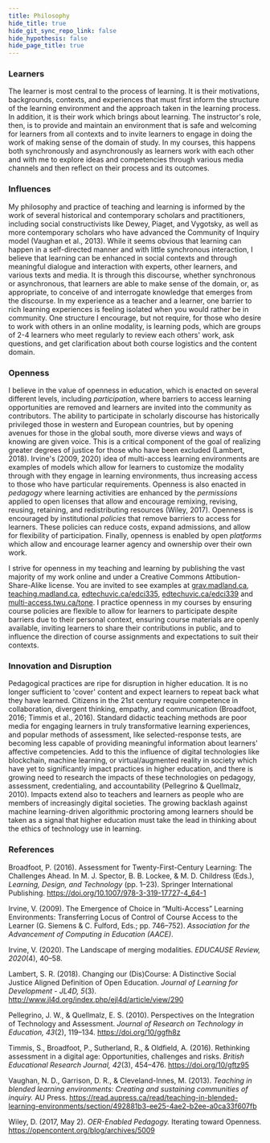 ```yaml
---
title: Philosophy
hide_title: true
hide_git_sync_repo_link: false
hide_hypothesis: false
hide_page_title: true
---
```




### Learners
The learner is most central to the process of learning. It is their motivations, backgrounds, contexts, and experiences that must first inform the structure of the learning environment and the approach taken in the learning process. In addition, it is their work which brings about learning. The instructor's role, then, is to provide and maintain an environment that is safe and welcoming for learners from all contexts and to invite learners to engage in doing the work of making sense of the domain of study. In my courses, this happens both synchronously and asynchronously as learners work with each other and with me to explore ideas and competencies through various media channels and then reflect on their process and its outcomes.

### Influences
My philosophy and practice of teaching and learning is informed by the work of several historical and contemporary scholars and practitioners, including social constructivists like Dewey, Piaget, and Vygotsky, as well as more contemporary scholars who have advanced the Community of Inquiry model (Vaughan et al., 2013). While it seems obvious that learning can happen in a self-directed manner and with little synchronous interaction, I believe that learning can be enhanced in social contexts and through meaningful dialogue and interaction with experts, other learners, and various texts and media. It is through this discourse, whether synchronous or asynchronous, that learners are able to make sense of the domain, or, as appropriate, to conceive of and interrogate knowledge that emerges from the discourse. In my experience as a teacher and a learner, one barrier to rich learning experiences is feeling isolated when you would rather be in community. One structure I encourage, but not require, for those who desire to work with others in an online modality, is learning pods, which are groups of 2-4 learners who meet regularly to review each others' work, ask questions, and get clarification about both course logistics and the content domain.

### Openness
I believe in the value of openness in education, which is enacted on several different levels, including *participation*, where barriers to access learning opportunities are removed and learners are invited into the community as contributors. The ability to participate in scholarly discourse has historically privileged those in western and European countries, but by opening avenues for those in the global south, more diverse views and ways of knowing are given voice. This is a critical component of the goal of realizing greater degrees of justice for those who have been excluded (Lambert, 2018). Irvine's (2009, 2020) idea of multi-access learning environments are examples of models which allow for learners to customize the modality through with they engage in learning environments, thus increasing access to those who have particular requirements. Openness is also enacted in *pedagogy* where learning activities are enhanced by the *permissions* applied to open licenses that allow and encourage remixing, revising, reusing, retaining, and redistributing resources (Wiley, 2017). Openness is encouraged by institutional *policies* that remove barriers to access for learners. These policies can reduce costs, expand admissions, and allow for flexibility of participation. Finally, openness is enabled by open *platforms* which allow and encourage learner agency and ownership over their own work.

I strive for openness in my teaching and learning by publishing the vast majority of my work online and under a Creative Commons Attibution-Share-Alike license. You are invited to see examples at [grav.madland.ca](https://grav.madland.ca), [teaching.madland.ca](https://teaching.madland.ca), [edtechuvic.ca/edci335](https://edtechuvic.ca/edci335), [edtechuvic.ca/edci339](https://edtechuvic.ca/edci339) and [multi-access.twu.ca/tone](https://multi-access.twu.ca/tone). I practice openness in my courses by ensuring course policies are flexible to allow for learners to participate despite barriers due to their personal context, ensuring course materials are openly available, inviting learners to share their contributions in public, and to influence the direction of course assignments and expectations to suit their contexts.

### Innovation and Disruption
Pedagogical practices are ripe for disruption in higher education. It is no longer sufficient to 'cover' content and expect learners to repeat back what they have learned. Citizens in the 21st century require competence in collaboration, divergent thinking, empathy, and communication (Broadfoot, 2016; Timmis et al., 2016). Standard didactic teaching methods are poor media for engaging learners in truly transformative learning experiences, and popular methods of assessment, like selected-response tests, are becoming less capable of providing meaningful information about learners' affective competencies. Add to this the influence of digital technologies like blockchain, machine learning, or virtual/augmented reality in society which have yet to significantly impact practices in higher education, and there is growing need to research the impacts of these technologies on pedagogy, assessment, credentialing, and accountability (Pellegrino & Quellmalz, 2010). Impacts extend also to teachers and learners as people who are members of increasingly digital societies. The growing backlash against machine learning-driven algorithmic proctoring among learners should be taken as a signal that higher education must take the lead in thinking about the ethics of technology use in learning.

### References

Broadfoot, P. (2016). Assessment for Twenty-First-Century Learning: The Challenges Ahead. In M. J. Spector, B. B. Lockee, & M. D. Childress (Eds.), *Learning, Design, and Technology* (pp. 1–23). Springer International Publishing. https://doi.org/10.1007/978-3-319-17727-4_64-1

Irvine, V. (2009). The Emergence of Choice in “Multi-Access” Learning Environments: Transferring Locus of Control of Course Access to the Learner (G. Siemens & C. Fulford, Eds.; pp. 746–752). *Association for the Advancement of Computing in Education (AACE)*.

Irvine, V. (2020). The Landscape of merging modalities. *EDUCAUSE Review, 2020*(4), 40–58.

Lambert, S. R. (2018). Changing our (Dis)Course: A Distinctive Social Justice Aligned Definition of Open Education. *Journal of Learning for Development - JL4D, 5*(3). http://www.jl4d.org/index.php/ejl4d/article/view/290

Pellegrino, J. W., & Quellmalz, E. S. (2010). Perspectives on the Integration of Technology and Assessment. *Journal of Research on Technology in Education, 43*(2), 119–134. https://doi.org/10/ggfh8z


Timmis, S., Broadfoot, P., Sutherland, R., & Oldfield, A. (2016). Rethinking assessment in a digital age: Opportunities, challenges and risks. *British Educational Research Journal, 42*(3), 454–476. https://doi.org/10/gftz95

Vaughan, N. D., Garrison, D. R., & Cleveland-Innes, M. (2013). *Teaching in blended learning environments: Creating and sustaining communities of inquiry.* AU Press. https://read.aupress.ca/read/teaching-in-blended-learning-environments/section/492881b3-ee25-4ae2-b2ee-a0ca33f607fb

Wiley, D. (2017, May 2). *OER-Enabled Pedagogy.* Iterating toward Openness. https://opencontent.org/blog/archives/5009
